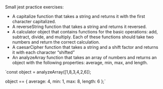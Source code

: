 Small jest practice exercises:

- A capitalize function that takes a string and returns it with the first character capitalized.
- A reverseString function that takes a string and returns it reversed.
- A calculator object that contains functions for the basic operations: add, subtract, divide, and multiply. Each of these functions should take two numbers and return the correct calculation.
- A caesarCipher function that takes a string and a shift factor and returns it with each character “shifted”
- An analyzeArray function that takes an array of numbers and returns an object with the following properties: average, min, max, and length.

`const object = analyzeArray([1,8,3,4,2,6]);

object == {
  average: 4,
  min: 1,
  max: 8,
  length: 6
};`
